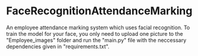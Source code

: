 # FaceRecognitionAttendanceMarking

An employee attendance marking system which uses facial recognition. 
To train the model for your face, you only need to upload one picture to the "Employee_images" folder
and run the "main.py" file with the neccessary dependencies given in "requirements.txt".
